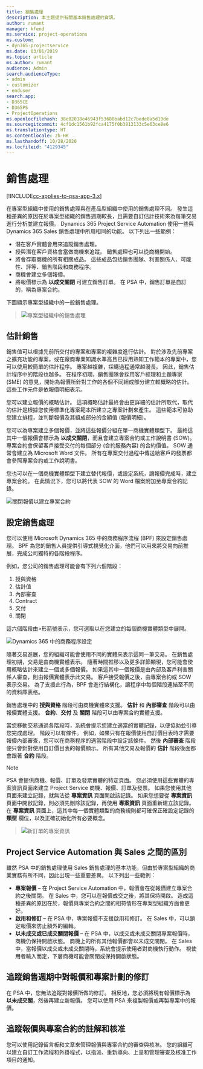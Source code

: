 ```yaml
---
title: 銷售處理
description: 本主題提供有關基本銷售處理的資訊。
author: rumant
manager: kfend
ms.service: project-operations
ms.custom:
- dyn365-projectservice
ms.date: 03/01/2019
ms.topic: article
ms.author: rumant
audience: Admin
search.audienceType:
- admin
- customizer
- enduser
search.app:
- D365CE
- D365PS
- ProjectOperations
ms.openlocfilehash: 38e02018e46943f53680babd12c7bede0a5d19de
ms.sourcegitcommit: 4cf1dc1561b92fca4175f0b3813133c5e63ce8e6
ms.translationtype: HT
ms.contentlocale: zh-HK
ms.lasthandoff: 10/28/2020
ms.locfileid: "4129345"
---
```

# <a name="sales-processes"></a>銷售處理

[!INCLUDE[cc-applies-to-psa-app-3.x](../includes/cc-applies-to-psa-app-3x.md)]

在專案型組織中使用的銷售處理與在產品型組織中使用的銷售處理不同。 發生這種差異的原因在於專案型組織的銷售週期較長，且需要自訂估計技術來為每筆交易進行分析並建立報價。 Dynamics 365 Project Service Automation 使用一些與 Dynamics 365 Sales 銷售處理中所用相同的功能。 以下列出一些範例：

- 潛在客戶實體會用來追蹤銷售處理。
- 授與潛在客戶資格會當做商機來追蹤。 銷售處理也可以從商機開始。
- 將會存取商機的所有相關成品。 這些成品包括銷售團隊、利害關係人、可能性、評等、銷售階段和商務程序。
- 商機會建立多個報價。
- 將報價標示為 **以成交關閉** 可建立銷售訂單。 在 PSA 中，銷售訂單是自訂的，稱為專案合約。

下圖顯示專案型組織中的一般銷售處理。

> ![專案型組織中的銷售處理](media/basic-guide-1.png)

## <a name="estimating-a-sale"></a>估計銷售
銷售值可以根據先前所交付的專案和專案的複雜度進行估計。 對於涉及先前專案之擴充功能的專案，或在廠商專業知識水準高且已採用熟知工作範本的專案中，您可以使用較簡單的估計程序。 專案越複雜，採購過程通常越漫長。 因此，銷售估計程序中的階段也越多。 在程序初期，銷售團隊會採用客戶經理和主題專家 (SME) 的意見，開始為報價所針對工作的各個不同組成部分建立較概略的估計。 這些工作元件是依報價明細表示。 

您可以建立報價的概略估計。 這項概略估計最終會由更詳細的估計所取代，取代的估計是根據您使用標準化專案範本所建立之專案計劃來產生。 這些範本可協助您建立排程，並判斷報價及其組成部分的金額值 (報價明細)。 

您可以為專案建立多個報價，並將這些報價分組在單一商機實體類型下。 最終這其中一個報價會標示為 **以成交關閉**，而且會建立專案合約或工作說明書 (SOW)。 專案合約會保留客戶接受交付的每個部分 (合約服務內容) 的合約價值。 SOW 通常會建立為 Microsoft Word 文件。 所有在專案交付過程中傳送給客戶的發票都會參照專案合約或工作說明書。

您也可以在一個商機實體類型下建立替代報價，或設定系統，讓報價完成時，建立專案合約。 在此情況下，您可以將代表 SOW 的 Word 檔案附加至專案合約記錄。

![關閉報價以建立專案合約](media/basic-guide-2.png)

## <a name="configuring-the-sales-process"></a>設定銷售處理
您可以使用 Microsoft Dynamics 365 中的商務程序流程 (BPF) 來設定銷售處理。 BPF 為您的銷售人員提供引導式視覺化介面，他們可以用來將交易向前推展，完成公司獨特的各階段程序。

例如，您公司的銷售處理可能會有下列六個階段：

1. 授與資格
2. 估計值
3. 內部審查
4. Contract
5. 交付
6. 關閉

這六個階段由\>形箭號表示，您可選取以在您建立的每個商機實體類型中展開。

![Dynamics 365 中的商務程序設定](media/basic-guide-3.png)
 
隨著交易進展，您的組織可能會使用不同的實體來表示這同一筆交易。 在銷售處理初期，交易是由商機實體表示。 隨著時間推移以及更多詳節顯現，您可能會使用概略估計來建立一個或多個報價。 如果這其中一個報價是由內部及客戶利害關係人審查，則由報價實體表示此交易。 客戶接受報價之後，由專案合約或 SOW 表示交易。 為了支援此行為，BPF 會進行結構化，讓程序中每個階段連結至不同的資料庫表格。

銷售處理中的 **授與資格** 階段可由商機實體來支援。 **估計** 和 **內部審查** 階段可以由報價實體支援。 **合約**、**交付** 及 **關閉** 階段可以由專案合約實體支援。

當您移動交易通過各階段時，系統會提示您建立適當的實體記錄，以便協助並引導您完成處理。 階段可以有條件。 例如，如果只有在報價使用自訂價目表時才需要報價內部審查，您可以在商務程序的適當階段中設定該條件。 然後 **內部審查** 階段便只會針對使用自訂價目表的報價顯示。 所有其他交易及報價的 **估計** 階段後面都會跟著 **合約** 階段。

> [!NOTE]
> PSA 會提供商機、報價、訂單及發票實體的特定頁面。 您必須使用這些實體的專案資訊頁面來建立 Project Service 商機、報價、訂單及發票。 如果您使用其他頁面來建立記錄，就無法從 **專案資訊** 頁面開啟該記錄。 如果您想要從 **專案資訊** 頁面中開啟記錄，則必須先刪除該記錄，再使用 **專案資訊** 頁面重新建立該記錄。 在 **專案資訊** 頁面上，這其中每一個實體類型的商務規則都可確保正確設定記錄的 **類型** 欄位，以及正確初始化所有必要概念。

> ![新訂單的專案資訊](media/basic-guide-4.png)
 
## <a name="differences-between-project-service-automation-and-sales"></a>Project Service Automation 與 Sales 之間的區別
雖然 PSA 中的銷售處理使用 Sales 銷售處理的基本功能，但由於專案型組織的商業實務有所不同，因此出現一些重要差異。 以下列出一些範例：

- **專案報價** – 在 Project Service Automation 中，報價會在從報價建立專案合約之後關閉。 在 Sales 中，您可以在報價成交之後，將其保持開啟。 造成這種差異的原因在於，報價與專案合約之間的相符情形在專案型組織方面會更好。 
- **啟用和修訂** – 在 PSA 中，專案報價不支援啟用和修訂。 在 Sales 中，可以鎖定報價來防止額外的編輯。
- **以未成交或已成交關閉報價** – 在 PSA 中，以成交或未成交關閉專案報價時，商機仍保持開啟狀態。 商機上的所有其他報價都會以未成交關閉。 在 Sales 中，當報價以成交或未成交關閉時，系統會提示使用者對商機執行動作。 視使用者輸入而定，下層商機可能會關閉或保持開啟狀態。

## <a name="tracking-revisions-to-quotes-and-project-plans-in-the-sales-cycle"></a>追蹤銷售週期中對報價和專案計劃的修訂
在 PSA 中，您無法追蹤對報價所做的修訂。 相反地，您必須將現有報價標示為 **以未成交關**，然後再建立新報價。 您可以使用 PSA 來複製報價或再製專案中的報價。

## <a name="tracking-comments-and-approvals-of-quotes-and-project-contracts"></a>追蹤報價與專案合約的註解和核准
您可以使用記錄留言板和文章來管理報價與專案合約的審查與核准。 您的組織可以建立自訂工作流程和外掛程式，以指派、重新導向、上呈和管理審查及核准工作項目的通知。
